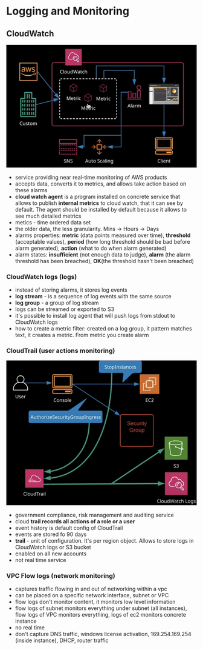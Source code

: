 # Logging and Monitoring

## CloudWatch

![cloud-watch.png](../images/cloud-watch.png)

- service providing near real-time monitoring of AWS products
- accepts data, converts it to metrics, and allows take action based on these alarms
- **cloud watch agent** is a program installed on concrete service that allows to publish **internal metrics** to cloud watch, that it can see by default. The agent should be installed by default because it allows to see much detailed metrics
- metics - time ordered data set
- the older data, the less granularity. Mins -> Hours -> Days
- alarms properties: **metric** (data points measured over time), **threshold** (acceptable values), **period** (how long threshold should be bad before alarm generated), **action** (what to do when alarm generated)
- alarm states: **insufficient** (not enough data to judge), **alarm** (the alarm threshold has been breached), **OK**(the threshold hasn't been breached)

### CloudWatch logs (logs)

- instead of storing alarms, it stores log events
- **log stream** - is a sequence of log events with the same source
- **log group** - a group of log stream
- logs can be streamed or exported to S3
- it's possible to install log agent that will push logs from stdout to CloudWatch logs
- how to create a metric filter: created on a log group, it pattern matches text, it creates a metric. From metric you create alarm

### CloudTrail (user actions monitoring)

![cloud-watch-trail](../images/cloud-watch-trail.png)

- government compliance, risk management and auditing service
- cloud **trail records all actions of a role or a user**
- event history is default config of CloudTrail
- events are stored fo 90 days
- **trail** - unit of configuration. It's per region object. Allows to store logs in CloudWatch logs or S3 bucket
- enabled on all new accounts
- not real time service

### VPC Flow logs (network monitoring)

- captures traffic flowing in and out of networking within a vpc
- can be placed on a specific network interface, subnet or VPC
- flow logs don't monitor content, it monitors low level information
- flow logs of subnet monitors everything under subnet (all instances), flow logs of VPC monitors everything, logs of ec2 monitors concrete instance
- no real time
- don't capture DNS traffic, windows license activation, 169.254.169.254 (inside instance), DHCP, router traffic
